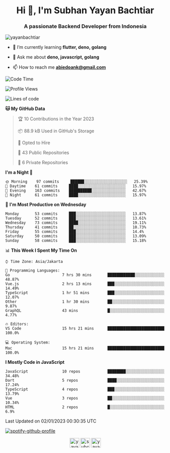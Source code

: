 <h1 align="center">Hi 👋, I'm Subhan Yayan Bachtiar</h1>
<h3 align="center">A passionate Backend Developer from Indonesia</h3>

<p align="left"> <img src="https://komarev.com/ghpvc/?username=yayanbachtiar" alt="yayanbachtiar" /> </p>

- 🌱 I’m currently learning **flutter, deno, golang**

- 💬 Ask me about **deno, javascript, golang**

- 📫 How to reach me **abiedoank@gmail.com**

<!--START_SECTION:waka-->
![Code Time](http://img.shields.io/badge/Code%20Time-5%2C212%20hrs%2013%20mins-blue)

![Profile Views](http://img.shields.io/badge/Profile%20Views-1-blue)

![Lines of code](https://img.shields.io/badge/From%20Hello%20World%20I%27ve%20Written-1%20Million%20lines%20of%20code-blue)

**🐱 My GitHub Data** 

> 🏆 10 Contributions in the Year 2023
 > 
> 📦 88.9 kB Used in GitHub's Storage 
 > 
> 💼 Opted to Hire
 > 
> 📜 43 Public Repositories 
 > 
> 🔑 6 Private Repositories  
 > 
**I'm a Night 🦉** 

```text
🌞 Morning    97 commits     ██████░░░░░░░░░░░░░░░░░░░   25.39% 
🌆 Daytime    61 commits     ████░░░░░░░░░░░░░░░░░░░░░   15.97% 
🌃 Evening    163 commits    ██████████░░░░░░░░░░░░░░░   42.67% 
🌙 Night      61 commits     ████░░░░░░░░░░░░░░░░░░░░░   15.97%

```
📅 **I'm Most Productive on Wednesday** 

```text
Monday       53 commits     ███░░░░░░░░░░░░░░░░░░░░░░   13.87% 
Tuesday      52 commits     ███░░░░░░░░░░░░░░░░░░░░░░   13.61% 
Wednesday    73 commits     ████░░░░░░░░░░░░░░░░░░░░░   19.11% 
Thursday     41 commits     ██░░░░░░░░░░░░░░░░░░░░░░░   10.73% 
Friday       55 commits     ███░░░░░░░░░░░░░░░░░░░░░░   14.4% 
Saturday     50 commits     ███░░░░░░░░░░░░░░░░░░░░░░   13.09% 
Sunday       58 commits     ███░░░░░░░░░░░░░░░░░░░░░░   15.18%

```


📊 **This Week I Spent My Time On** 

```text
⌚︎ Time Zone: Asia/Jakarta

💬 Programming Languages: 
Go                       7 hrs 30 mins       ████████████░░░░░░░░░░░░░   48.87% 
Vue.js                   2 hrs 13 mins       ███░░░░░░░░░░░░░░░░░░░░░░   14.49% 
TypeScript               1 hr 51 mins        ███░░░░░░░░░░░░░░░░░░░░░░   12.07% 
Other                    1 hr 30 mins        ██░░░░░░░░░░░░░░░░░░░░░░░   9.87% 
GraphQL                  43 mins             █░░░░░░░░░░░░░░░░░░░░░░░░   4.77%

🔥 Editors: 
VS Code                  15 hrs 21 mins      █████████████████████████   100.0%

💻 Operating System: 
Mac                      15 hrs 21 mins      █████████████████████████   100.0%

```

**I Mostly Code in JavaScript** 

```text
JavaScript               10 repos            ████████░░░░░░░░░░░░░░░░░   34.48% 
Dart                     5 repos             ████░░░░░░░░░░░░░░░░░░░░░   17.24% 
TypeScript               4 repos             ███░░░░░░░░░░░░░░░░░░░░░░   13.79% 
Vue                      3 repos             ██░░░░░░░░░░░░░░░░░░░░░░░   10.34% 
HTML                     2 repos             █░░░░░░░░░░░░░░░░░░░░░░░░   6.9%

```



 Last Updated on 02/01/2023 00:30:35 UTC
<!--END_SECTION:waka-->

[![spotify-github-profile](https://spotify-github-profile.vercel.app/api/view?uid=31qtu2k4v3mbxp7clcmm6imuqq6e&cover_image=true&theme=default&show_offline=false&bar_color=53b14f&bar_color_cover=true)](https://github.com/kittinan/spotify-github-profile)


<p align="center">
<a href="https://dev.to/yayanbachtiar" target="blank"><img align="center" src="https://cdn.jsdelivr.net/npm/simple-icons@3.0.1/icons/dev-dot-to.svg" alt="yayanbachtiar" height="30" width="30" /></a>
<a href="https://linkedin.com/in/subchanyayanbachtiar" target="blank"><img align="center" src="https://cdn.jsdelivr.net/npm/simple-icons@3.0.1/icons/linkedin.svg" alt="subchanyayanbachtiar" height="30" width="30" /></a>
<a href="https://codesandbox.com/yayanbachtiar" target="blank"><img align="center" src="https://cdn.jsdelivr.net/npm/simple-icons@3.0.1/icons/codesandbox.svg" alt="yayanbachtiar" height="30" width="30" /></a>
</p>
